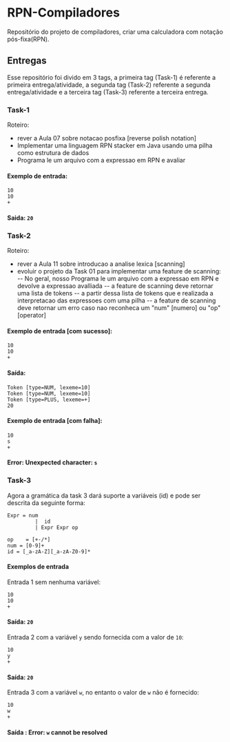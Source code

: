 # RPN-Compiladores
Repositório do projeto de compiladores, criar uma calculadora com notação pós-fixa(RPN).

## Entregas
Esse repositório foi divido em 3 tags, a primeira tag (Task-1) é referente a primeira entrega/atividade, a segunda tag (Task-2) referente a segunda entrega/atividade e a terceira tag (Task-3) referente a terceira entrega.

### Task-1
Roteiro:
- rever a Aula 07 sobre notacao posfixa [reverse polish notation]
- Implementar uma linguagem RPN stacker em Java usando uma pilha como estrutura de dados
- Programa le um arquivo com a expressao em RPN e avaliar

#### Exemplo de entrada:
```
10
10
+
```

#### Saida: ``` 20 ```

### Task-2
Roteiro:
- rever a Aula 11 sobre introducao a analise lexica [scanning]
- evoluir o projeto da Task 01 para implementar uma feature de scanning:
   -- No geral, nosso Programa le um arquivo com a expressao em RPN e devolve a expressao avalliada
   -- a feature de scanning deve retornar uma lista de tokens
   -- a partir dessa lista de tokens que e realizada a interpretacao das expressoes com uma pilha
   -- a feature de scanning deve retornar um erro caso nao reconheca um "num" [numero] ou "op" [operator]

#### Exemplo de entrada [com sucesso]:
```
10
10
+
```

#### Saída:
```
Token [type=NUM, lexeme=10]
Token [type=NUM, lexeme=10]
Token [type=PLUS, lexeme=+]
20
```

#### Exemplo de entrada [com falha]:
```
10
s
+
```

#### Error: Unexpected character: ``` s ```

### Task-3
Agora a gramática da task 3 dará suporte a variáveis (id) e pode ser descrita da seguinte forma:
```
Expr = num
         |  id
         | Expr Expr op

op    = [+-/*]
num = [0-9]+
id = [_a-zA-Z][_a-zA-Z0-9]*
```

#### Exemplos de entrada
Entrada 1 sem nenhuma variável:
```
10
10
+
```
#### Saída: ```20```
Entrada 2 com a variável ```y``` sendo fornecida com a valor de ```10```:
```
10 
y 
+
```
#### Saída: ```20```
Entrada 3 com a variável ```w```, no entanto o valor de ```w``` não é fornecido:
```
10
w
+
```
#### Saída : Error: ```w``` cannot be resolved 
